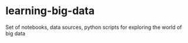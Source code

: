 # learning-big-data
Set of notebooks, data sources, python scripts for exploring the world of big data
